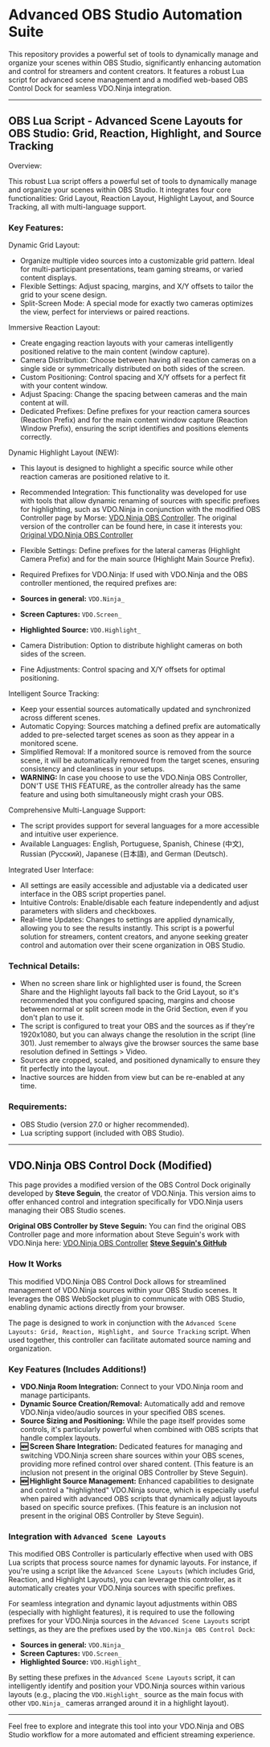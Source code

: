 # Advanced OBS Studio Automation Suite

This repository provides a powerful set of tools to dynamically manage and organize your scenes within OBS Studio, significantly enhancing automation and control for streamers and content creators. It features a robust Lua script for advanced scene management and a modified web-based OBS Control Dock for seamless VDO.Ninja integration.

---

## OBS Lua Script - Advanced Scene Layouts for OBS Studio: Grid, Reaction, Highlight, and Source Tracking

Overview:

This robust Lua script offers a powerful set of tools to dynamically manage and organize your scenes within OBS Studio. It integrates four core functionalities: Grid Layout, Reaction Layout, Highlight Layout, and Source Tracking, all with multi-language support.

### Key Features:

Dynamic Grid Layout:
* Organize multiple video sources into a customizable grid pattern. Ideal for multi-participant presentations, team gaming streams, or varied content displays.
* Flexible Settings: Adjust spacing, margins, and X/Y offsets to tailor the grid to your scene design.
* Split-Screen Mode: A special mode for exactly two cameras optimizes the view, perfect for interviews or paired reactions.

Immersive Reaction Layout:
* Create engaging reaction layouts with your cameras intelligently positioned relative to the main content (window capture).
* Camera Distribution: Choose between having all reaction cameras on a single side or symmetrically distributed on both sides of the screen.
* Custom Positioning: Control spacing and X/Y offsets for a perfect fit with your content window.
* Adjust Spacing: Change the spacing between cameras and the main content at will.
* Dedicated Prefixes: Define prefixes for your reaction camera sources (Reaction Prefix) and for the main content window capture (Reaction Window Prefix), ensuring the script identifies and positions elements correctly.

Dynamic Highlight Layout (NEW):
* This layout is designed to highlight a specific source while other reaction cameras are positioned relative to it.
* Recommended Integration: This functionality was developed for use with tools that allow dynamic renaming of sources with specific prefixes for highlighting, such as VDO.Ninja in conjunction with the modified OBS Controller page by Morse: [VDO.Ninja OBS Controller](https://morsethecode.github.io/vdo.ninja/obs). The original version of the controller can be found here, in case it interests you: [Original VDO.Ninja OBS Controller](https://vdo.ninja/obs)
* Flexible Settings: Define prefixes for the lateral cameras (Highlight Camera Prefix) and for the main source (Highlight Main Source Prefix).
* Required Prefixes for VDO.Ninja: If used with VDO.Ninja and the OBS controller mentioned, the required prefixes are:

* **Sources in general:** `VDO.Ninja_`
* **Screen Captures:** `VDO.Screen_`
* **Highlighted Source:** `VDO.Highlight_`

* Camera Distribution: Option to distribute highlight cameras on both sides of the screen.
* Fine Adjustments: Control spacing and X/Y offsets for optimal positioning.

Intelligent Source Tracking:
* Keep your essential sources automatically updated and synchronized across different scenes.
* Automatic Copying: Sources matching a defined prefix are automatically added to pre-selected target scenes as soon as they appear in a monitored scene.
* Simplified Removal: If a monitored source is removed from the source scene, it will be automatically removed from the target scenes, ensuring consistency and cleanliness in your setups.
* **WARNING:** In case you choose to use the VDO.Ninja OBS Controller, DON'T USE THIS FEATURE, as the controller already has the same feature and using both simultaneously might crash your OBS.

Comprehensive Multi-Language Support:
* The script provides support for several languages for a more accessible and intuitive user experience.
* Available Languages: English, Portuguese, Spanish, Chinese (中文), Russian (Русский), Japanese (日本語), and German (Deutsch).

Integrated User Interface:
* All settings are easily accessible and adjustable via a dedicated user interface in the OBS script properties panel.
* Intuitive Controls: Enable/disable each feature independently and adjust parameters with sliders and checkboxes.
* Real-time Updates: Changes to settings are applied dynamically, allowing you to see the results instantly.
This script is a powerful solution for streamers, content creators, and anyone seeking greater control and automation over their scene organization in OBS Studio.

### Technical Details:

* When no screen share link or highlighted user is found, the Screen Share and the Highlight layouts fall back to the Grid Layout, so it's recommended that you configured spacing, margins and choose between normal or split screen mode in the Grid Section, even if you don't plan to use it.
* The script is configured to treat your OBS and the sources as if they're 1920x1080, but you can always change the resolution in the script (line 301). Just remember to always give the browser sources the same base resolution defined in Settings > Video.
* Sources are cropped, scaled, and positioned dynamically to ensure they fit perfectly into the layout.
* Inactive sources are hidden from view but can be re-enabled at any time.

### Requirements:

* OBS Studio (version 27.0 or higher recommended).
* Lua scripting support (included with OBS Studio).

---

## VDO.Ninja OBS Control Dock (Modified)

This page provides a modified version of the OBS Control Dock originally developed by **Steve Seguin**, the creator of VDO.Ninja. This version aims to offer enhanced control and integration specifically for VDO.Ninja users managing their OBS Studio scenes.

**Original OBS Controller by Steve Seguin:**
You can find the original OBS Controller page and more information about Steve Seguin's work with VDO.Ninja here: [VDO.Ninja OBS Controller](https://vdo.ninja/obs)
**[Steve Seguin's GitHub](https://github.com/steveseguin)**

### How It Works

This modified VDO.Ninja OBS Control Dock allows for streamlined management of VDO.Ninja sources within your OBS Studio scenes. It leverages the OBS WebSocket plugin to communicate with OBS Studio, enabling dynamic actions directly from your browser.

The page is designed to work in conjunction with the `Advanced Scene Layouts: Grid, Reaction, Highlight, and Source Tracking` script. When used together, this controller can facilitate automated source naming and organization.

### Key Features (Includes Additions!)

* **VDO.Ninja Room Integration:** Connect to your VDO.Ninja room and manage participants.
* **Dynamic Source Creation/Removal:** Automatically add and remove VDO.Ninja video/audio sources in your specified OBS scenes.
* **Source Sizing and Positioning:** While the page itself provides some controls, it's particularly powerful when combined with OBS scripts that handle complex layouts.
* **🆕 Screen Share Integration:** Dedicated features for managing and switching VDO.Ninja screen share sources within your OBS scenes, providing more refined control over shared content. (This feature is an inclusion not present in the original OBS Controller by Steve Seguin).
* **🆕 Highlight Source Management:** Enhanced capabilities to designate and control a "highlighted" VDO.Ninja source, which is especially useful when paired with advanced OBS scripts that dynamically adjust layouts based on specific source prefixes. (This feature is an inclusion not present in the original OBS Controller by Steve Seguin).

### Integration with `Advanced Scene Layouts`

This modified OBS Controller is particularly effective when used with OBS Lua scripts that process source names for dynamic layouts. For instance, if you're using a script like the `Advanced Scene Layouts` (which includes Grid, Reaction, and Highlight Layouts), you can leverage this controller, as it automatically creates your VDO.Ninja sources with specific prefixes.

For seamless integration and dynamic layout adjustments within OBS (especially with highlight features), it is required to use the following prefixes for your VDO.Ninja sources in the `Advanced Scene Layouts` script settings, as they are the prefixes used by the `VDO.Ninja OBS Control Dock`:

* **Sources in general:** `VDO.Ninja_`
* **Screen Captures:** `VDO.Screen_`
* **Highlighted Source:** `VDO.Highlight_`

By setting these prefixes in the `Advanced Scene Layouts` script, it can intelligently identify and position your VDO.Ninja sources within various layouts (e.g., placing the `VDO.Highlight_` source as the main focus with other `VDO.Ninja_` cameras arranged around it in a highlight layout).

---

Feel free to explore and integrate this tool into your VDO.Ninja and OBS Studio workflow for a more automated and efficient streaming experience.

